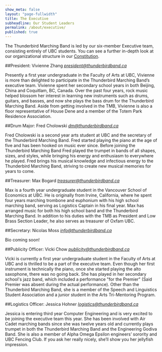 ```yaml
---
show_meta: false
layout: "page-fullwidth"
title: The Executive
subheadline: Our Student Leaders
permalink: /about/executive/
published: true
---
```


The Thunderbird Marching Band is led by our six-member Executive team, consisting entirely of UBC students. You can see a further in-depth look at our organizational structure in our [Constitution](https://docs.google.com/viewer?a=v&pid=sites&srcid=ZGVmYXVsdGRvbWFpbnx0aHVuZGVyYmlyZG1hcmNoaW5nYmFuZHxneDo1NzE1MDYxMWY5NjhhMDky).

##President: Vivienne Zhang
_<president@thunderbirdband.ca>_

<div class="row">
    <div class="medium-9 columns" markdown="1">
Presently a first year undergraduate in the Faculty of Arts at UBC, Vivienne is more than delighted to participate in the Thunderbird Marching Band’s executive team. Vivienne spent her secondary school years in both Beijing, China and Coquitlam, BC, Canada. Over the past four years, rock music helped blossom her interest in learning new instruments such as drums, guitars, and basses, and now she plays the bass drum for the Thunderbird Marching Band. Aside from getting involved in the TMB, Vivienne is also a floor representative of House Dene and a member of the Totem Park Residence Association.

</div><!-- /.medium-9.columns -->

<div class="medium-3 columns">
<img src="{{ site.url }}/images/exec_vivienne.jpg" alt="">
</div><!-- /.medium-3.columns -->

</div><!-- /.row -->

##Drum Major: Fred Cholowski
_<dm@thunderbirdband.ca>_

<div class="row">
    <div class="medium-9 columns" markdown="1">
Fred Cholowski is a second year arts student at UBC and the secretary of the Thunderbird Marching Band. Fred started playing the piano at the age of five and has been hooked on music ever since. Before joining the Thunderbird Marching Band Fred played the trumpet in bands of all shapes, sizes, and styles, while bringing his energy and enthusiasm to everywhere he played. Fred brings his musical knowledge and infectious energy to the Thunderbird Marching Band, striving to create new musical memories for years to come.

</div><!-- /.medium-9.columns -->

<div class="medium-3 columns">
<img src="{{ site.url }}/images/exec_fred.jpg" alt="">
</div><!-- /.medium-3.columns -->

</div><!-- /.row -->

##Treasurer: Max Bogard
_<treasurer@thunderbirdband.ca>_

<div class="row">
    <div class="medium-9 columns" markdown="1">
Max is a fourth year undergraduate student in the Vancouver School of Economics at UBC. He is originally from Irvine, California, where he spent four years marching trombone and euphonium with his high school marching band, serving as Logistics Captain in his final year. Max has arranged music for both his high school band and the Thunderbird Marching Band. In addition to his duties with the TMB as President and Low Brass Section Leader, he also serves as treasurer of Oxfam UBC.

</div><!-- /.medium-9.columns -->

<div class="medium-3 columns">
<img src="{{ site.url }}/images/exec_max.jpg" alt="">
</div><!-- /.medium-3.columns -->

</div><!-- /.row -->

##Secretary: Nicolas Moss
_<info@thunderbirdband.ca>_

<div class="row">
    <div class="medium-9 columns" markdown="1">
Bio coming soon!

</div><!-- /.medium-9.columns -->

<div class="medium-3 columns">
<img src="{{ site.url }}/images/exec_nic.jpg" alt="">
</div><!-- /.medium-3.columns -->

</div><!-- /.row -->

##Publicity Officer: Vicki Chow
_<publicity@thunderbirdband.ca>_

<div class="row">
    <div class="medium-9 columns" markdown="1">
Vicki is currently a first year undergraduate student in the Faculty of Arts at UBC and is thrilled to be a part of the executive team. Even though her first instrument is technically the piano, once she started playing the alto saxophone, there was no going back. She has played in her secondary school's jazz band, which included a performance "for the Premier" (Said Premier was absent during the actual performance). Other than the Thunderbird Marching Band, she is a member of the Speech and Linguistics Student Association and a junior student in the Arts Tri-Mentoring Program.

</div><!-- /.medium-9.columns -->

<div class="medium-3 columns">
<img src="{{ site.url }}/images/exec_vicki.jpg" alt="">
</div><!-- /.medium-3.columns -->

</div><!-- /.row -->

##Logistics Officer: Jessica Hohner
_<logistics@thunderbirdband.ca>_

<div class="row">
    <div class="medium-9 columns" markdown="1">
Jessica is entering third year Computer Engineering and is very excited to be joining the executive team this year. She has been involved with Air Cadet marching bands since she was twelve years old and currently plays trumpet in both the Thunderbird Marching Band and the Engineering Godiva Band. She is also a member of Alpha Omega Epsilon engineers’ sorority and UBC Fencing Club. If you ask her really nicely, she’ll show you her jellyfish impression.

</div><!-- /.medium-9.columns -->

<div class="medium-3 columns">
<img src="{{ site.url }}/images/exec_jess.jpg" alt="">
</div><!-- /.medium-3.columns -->

</div><!-- /.row -->